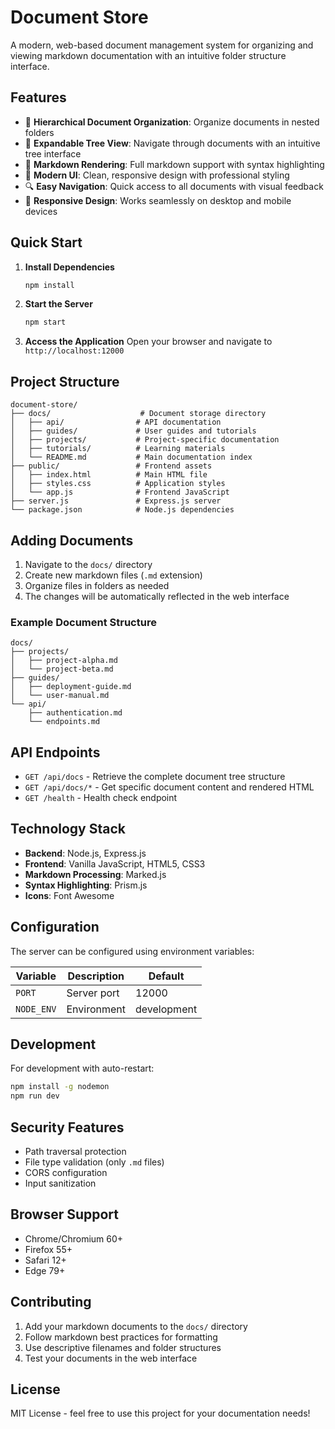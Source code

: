 # Document Store

A modern, web-based document management system for organizing and viewing markdown documentation with an intuitive folder structure interface.

## Features

- 📁 **Hierarchical Document Organization**: Organize documents in nested folders
- 🌳 **Expandable Tree View**: Navigate through documents with an intuitive tree interface
- 📝 **Markdown Rendering**: Full markdown support with syntax highlighting
- 🎨 **Modern UI**: Clean, responsive design with professional styling
- 🔍 **Easy Navigation**: Quick access to all documents with visual feedback
- 📱 **Responsive Design**: Works seamlessly on desktop and mobile devices

## Quick Start

1. **Install Dependencies**
   ```bash
   npm install
   ```

2. **Start the Server**
   ```bash
   npm start
   ```

3. **Access the Application**
   Open your browser and navigate to `http://localhost:12000`

## Project Structure

```
document-store/
├── docs/                    # Document storage directory
│   ├── api/                # API documentation
│   ├── guides/             # User guides and tutorials
│   ├── projects/           # Project-specific documentation
│   ├── tutorials/          # Learning materials
│   └── README.md           # Main documentation index
├── public/                 # Frontend assets
│   ├── index.html          # Main HTML file
│   ├── styles.css          # Application styles
│   └── app.js              # Frontend JavaScript
├── server.js               # Express.js server
└── package.json            # Node.js dependencies
```

## Adding Documents

1. Navigate to the `docs/` directory
2. Create new markdown files (`.md` extension)
3. Organize files in folders as needed
4. The changes will be automatically reflected in the web interface

### Example Document Structure

```
docs/
├── projects/
│   ├── project-alpha.md
│   └── project-beta.md
├── guides/
│   ├── deployment-guide.md
│   └── user-manual.md
└── api/
    ├── authentication.md
    └── endpoints.md
```

## API Endpoints

- `GET /api/docs` - Retrieve the complete document tree structure
- `GET /api/docs/*` - Get specific document content and rendered HTML
- `GET /health` - Health check endpoint

## Technology Stack

- **Backend**: Node.js, Express.js
- **Frontend**: Vanilla JavaScript, HTML5, CSS3
- **Markdown Processing**: Marked.js
- **Syntax Highlighting**: Prism.js
- **Icons**: Font Awesome

## Configuration

The server can be configured using environment variables:

| Variable | Description | Default |
|----------|-------------|---------|
| `PORT` | Server port | 12000 |
| `NODE_ENV` | Environment | development |

## Development

For development with auto-restart:

```bash
npm install -g nodemon
npm run dev
```

## Security Features

- Path traversal protection
- File type validation (only `.md` files)
- CORS configuration
- Input sanitization

## Browser Support

- Chrome/Chromium 60+
- Firefox 55+
- Safari 12+
- Edge 79+

## Contributing

1. Add your markdown documents to the `docs/` directory
2. Follow markdown best practices for formatting
3. Use descriptive filenames and folder structures
4. Test your documents in the web interface

## License

MIT License - feel free to use this project for your documentation needs!